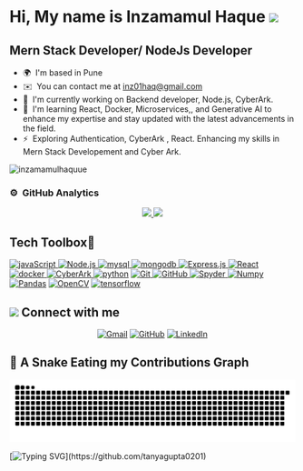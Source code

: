 Hi, My name is Inzamamul Haque  ![](https://user-images.githubusercontent.com/18350557/176309783-0785949b-9127-417c-8b55-ab5a4333674e.gif)
====================================================================================================================================

Mern Stack Developer/ NodeJs Developer
--------------

*   🌍  I'm based in Pune
*   ✉️  You can contact me at [inz01haq@gmail.com](inz01haq@gmail.com)
*   🚀  I'm currently working on Backend developer, Node.js, CyberArk.
*   🧠  I'm learning React, Docker, Microservices,, and Generative AI to enhance my expertise and stay updated with the latest advancements in the field.
*   ⚡  Exploring Authentication, CyberArk , React. Enhancing my skills in Mern Stack Developement and Cyber Ark.
<p align="left"> <img src="https://komarev.com/ghpvc/?username=inzamamulhaquue&label=Profile%20views&color=0e75b6&style=flat" alt="inzamamulhaquue" /> </p>

### ⚙️ &nbsp;GitHub Analytics

<p align="center">
<a href="https://github.com/inzamamulhaquue">
  <img height="180em" src="https://github-readme-stats-eight-theta.vercel.app/api?username=inzamamulhaquue&show_icons=true&theme=algolia&include_all_commits=true&count_private=true"/>
  <img height="180em" src="https://github-readme-stats-eight-theta.vercel.app/api/top-langs/?username=inzamamulhaquue&layout=compact&langs_count=8&theme=algolia"/>
</a>
</p>
 <p align="center">

## **Tech Toolbox🧰**<br>
<p align="left">
<a href="https://www.javaScript.org" target="_blank"> <img src="https://img.shields.io/badge/javaScript-FFD43B?style=for-the-badge&logo=javaScript&logoColor=darkgreen" alt="javaScript"/> </a>
<a href="https://nodejs.org/" target="_blank"> <img src="https://img.shields.io/badge/Node.js-F37626.svg?&style=for-the-badge&logo=Node.js&logoColor=white"alt="Node.js"/> </a>
<a href="https://mysql.org/" target="_blank"> <img src="https://img.shields.io/badge/mysql-EE4C2C?style=for-the-badge&logo=mysql&logoColor=white" alt="mysql"/> </a>
<a href="https://mongodb.org/" target="_blank"> <img src="https://img.shields.io/badge/mongodb-F7931E?style=for-the-badge&logo=mongodb&logoColor=white" alt="mongodb"/> </a>
<a href="https://Express.js.org/" target="_blank"> <img src="https://img.shields.io/badge/Express.js-F37626.svg?&style=for-the-badge&logo=Express.js&logoColor=white" alt="Express.js"/> </a>
<a href="https://React.org/" target="_blank"> <img src="https://img.shields.io/badge/React-F37626.svg?&style=for-the-badge&logo=React&logoColor=white" alt="React"/> </a>
<a href="https://docker.org/" target="_blank"> <img src="https://img.shields.io/badge/docker-F37626.svg?&style=for-the-badge&logo=docker&logoColor=white" alt="docker"/> </a>
<a href="https://CyberArk.org/" target="_blank"> <img src="https://img.shields.io/badge/CyberArk-F37626.svg?&style=for-the-badge&logo=CyberArk&logoColor=white"alt="CyberArk"/> </a>
<a href="https://www.python.com/pycharm/" target="_blank"> <img src="https://img.shields.io/badge/python-000000.svg?&style=for-the-badge&logo=python&logoColor=white" alt="python"/></a>
<a href="https://git-scm.com/" target="_blank"> <img src="https://img.shields.io/badge/GIT-E44C30?style=for-the-badge&logo=git&logoColor=white" alt="Git"/> </a>
<a href="https://github.com/" target="_blank"> <img src="https://img.shields.io/badge/GitHub-100000?style=for-the-badge&logo=github&logoColor=white" alt="GitHub"/>
<a href="https://docs.anaconda.com/anaconda/user-guide/tasks/integration/spyder/#:~:text=Spyder%2C%20the%20Scientific%20Python%20Development,%2C%20debugging%2C%20and%20introspection%20features.&text=Spyder%20is%20also%20pre%2Dinstalled,which%20is%20included%20in%20Anaconda." target="_blank"> <img src="https://img.shields.io/badge/conda-342B029.svg?&style=for-the-badge&logo=anaconda&logoColor=white" alt="Spyder"/> </a>
<a href="https://numpy.org/" target="_blank"> <img src="https://img.shields.io/badge/Numpy-777BB4?style=for-the-badge&logo=numpy&logoColor=white" alt="Numpy"/></a>
<a href="https://pandas.pydata.org/" target="_blank"> <img src="https://img.shields.io/badge/Pandas-2C2D72?style=for-the-badge&logo=pandas&logoColor=white" alt="Pandas"/></a>
<a href="https://opencv.org/" target="_blank"> <img src="https://img.shields.io/badge/OpenCV-27338e?style=for-the-badge&logo=OpenCV&logoColor=white" alt="OpenCV"/></a>
<a href="https://www.tensorflow.org" target="_blank"> <img src="https://img.shields.io/badge/TensorFlow-FF6F00?style=for-the-badge&logo=TensorFlow&logoColor=white" alt="tensorflow"/> </a>


## <picture> <img src="https://github.com/7oSkaaa/7oSkaaa/blob/main/Images/Connect-with-me.gif?raw=true" width="100px"> </picture> Connect with me
<p align="center">
	<a href="mailto:inz01haq@gmail.com"><img img src="https://img.shields.io/badge/gmail-%23EA4335.svg?style=plastic&logo=gmail&logoColor=white" alt="Gmail"/></a>
	<a href="https://github.com/inzamamulhaquue"><img src="https://img.shields.io/badge/github-%23181717.svg?style=plastic&logo=github&logoColor=white" alt="GitHub"/></a>
	<a href="https://www.linkedin.com/in/inzamamhaq-bb7275234/-/"><img src="https://img.shields.io/badge/linkedin-%230A66C2.svg?style=plastic&logo=linkedin&logoColor=white" alt="LinkedIn"/></a>
</p>

## 🐍 A Snake Eating my Contributions Graph
	
<p align = "center">
	<img src = "https://github.com/7oSkaaa/7oSkaaa/blob/output/github-contribution-grid-snake.svg?" alt = "Snake Game"/>
</p>

[![Typing SVG](https://readme-typing-svg.herokuapp.com/?lines=Thanks+For+Visiting!!&center=true&color="FF0000")](https://github.com/tanyagupta0201)

